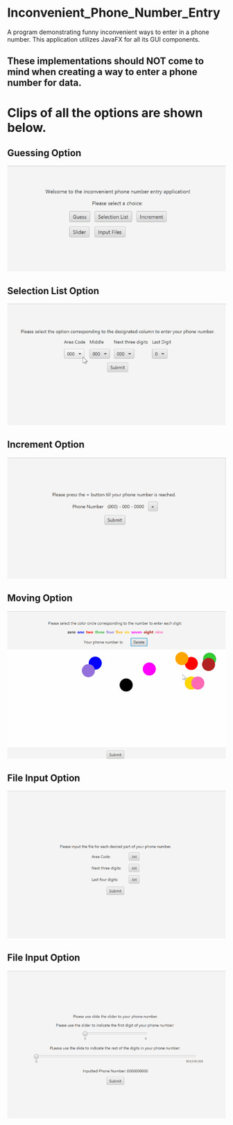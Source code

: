 # Inconvenient_Phone_Number_Entry

A program demonstrating funny inconvenient ways to enter in a phone number. 
This application utilizes JavaFX for all its GUI components. 
## These implementations should NOT come to mind when creating a way to enter a phone number for data.

Clips of all the options are shown below.
========================================================================================================

## Guessing Option

![GIF of Guessing Option](https://github.com/derekyee97/Inconvenient_Phone_Number_Entry/blob/master/video_demos/guess_option.gif)


## Selection List Option

![GIF OF SELECTION OPTION](https://github.com/derekyee97/Inconvenient_Phone_Number_Entry/blob/master/video_demos/list_option.gif)

## Increment Option

![GIF OF Increment OPTION](https://github.com/derekyee97/Inconvenient_Phone_Number_Entry/blob/master/video_demos/increment_option.gif)

## Moving Option 
![GIF OF MOVEMENT OPTION](https://github.com/derekyee97/Inconvenient_Phone_Number_Entry/blob/master/video_demos/moving_option.gif)


## File Input Option
![GIF OF MOVEMENT OPTION](https://github.com/derekyee97/Inconvenient_Phone_Number_Entry/blob/master/video_demos/file_input_option.gif)

## File Input Option
![GIF OF SLIDING OPTION](https://github.com/derekyee97/Inconvenient_Phone_Number_Entry/blob/master/video_demos/slider_option.gif)
